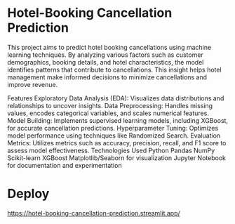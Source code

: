 # Hotel-Booking Cancellation Prediction
This project aims to predict hotel booking cancellations using machine learning techniques. By analyzing various factors such as customer demographics, booking details, and hotel characteristics, the model identifies patterns that contribute to cancellations. This insight helps hotel management make informed decisions to minimize cancellations and improve revenue.

Features
Exploratory Data Analysis (EDA): Visualizes data distributions and relationships to uncover insights.
Data Preprocessing: Handles missing values, encodes categorical variables, and scales numerical features.
Model Building: Implements supervised learning models, including XGBoost, for accurate cancellation predictions.
Hyperparameter Tuning: Optimizes model performance using techniques like Randomized Search.
Evaluation Metrics: Utilizes metrics such as accuracy, precision, recall, and F1 score to assess model effectiveness.
Technologies Used
Python
Pandas
NumPy
Scikit-learn
XGBoost
Matplotlib/Seaborn for visualization
Jupyter Notebook for documentation and experimentation
# Deploy
https://hotel-booking-cancellation-prediction.streamlit.app/
